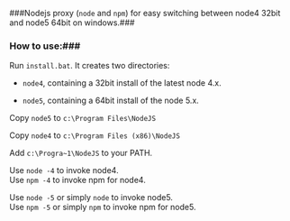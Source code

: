 ###Nodejs proxy (`node` and `npm`) for easy switching between node4 32bit and node5 64bit on windows.###

### How to use:###

Run `install.bat`. It creates two directories:

- `node4`, containing a 32bit install of the latest node 4.x.

- `node5`, containing a 64bit install of the node 5.x. 

Copy `node5` to `c:\Program Files\NodeJS`

Copy `node4` to `c:\Program Files (x86)\NodeJS`

Add `c:\Progra~1\NodeJS` to your PATH.

Use `node -4` to invoke node4.<br>
Use `npm -4` to invoke npm for node4.

Use `node -5` or simply `node` to invoke node5.<br>
Use `npm -5` or simply `npm` to invoke npm for node5.
